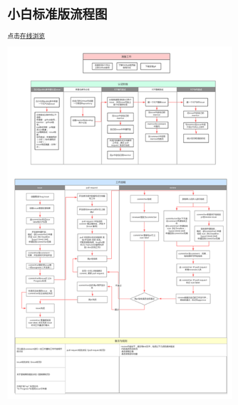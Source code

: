 # 小白标准版流程图
点击[在线浏览](https://www.processon.com/view/link/5a586bc9e4b05a8ff2fcb8f7)

![image](https://github.com/AmberGN/images/raw/develop/小白流程图.png)

